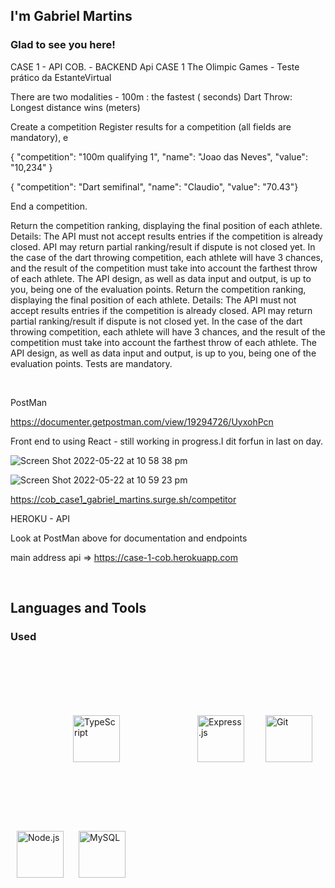 


##  I'm Gabriel Martins   
  



### Glad to see you here!  
CASE 1 - API COB. - BACKEND 
Api CASE 1 The Olimpic Games - Teste prático da EstanteVirtual

There are two modalities - 100m : the fastest ( seconds)
Dart Throw: Longest distance wins (meters)

Create a competition Register results for a competition (all fields are mandatory), e

{ "competition": "100m qualifying 1", "name": "Joao das Neves", "value": "10,234" }

{ "competition": "Dart semifinal", "name": "Claudio", "value": "70.43"}

End a competition.

Return the competition ranking, displaying the final position of each athlete. 
Details: The API must not accept results entries if the competition is already closed. API may return partial ranking/result if dispute is not closed yet. In the case of the dart throwing competition, each athlete will have 3 chances, and the result of the competition must take into account the farthest throw of each athlete. The API design, as well as data input and output, is up to you, being one of the evaluation points. Return the competition ranking, displaying the final position of each athlete. Details: The API must not accept results entries if the competition is already closed. API may return partial ranking/result if dispute is not closed yet. In the case of the dart throwing competition, each athlete will have 3 chances, and the result of the competition must take into account the farthest throw of each athlete. The API design, as well as data input and output, is up to you, being one of the evaluation points. Tests are mandatory.  
  

<br/>  


PostMan 

https://documenter.getpostman.com/view/19294726/UyxohPcn


Front end to using React - still working in progress.I dit forfun in last on day. 

![Screen Shot 2022-05-22 at 10 58 38 pm](https://user-images.githubusercontent.com/87931081/169701677-7e9c3bb8-4e8f-49fa-a5e3-b15a0d274a7e.png)



![Screen Shot 2022-05-22 at 10 59 23 pm](https://user-images.githubusercontent.com/87931081/169701706-a6f8c7e9-855c-4dd1-9834-6c5f120f619f.png)


https://cob_case1_gabriel_martins.surge.sh/competitor



HEROKU - API

Look at PostMan  above for documentation and endpoints

main address api => https://case-1-cob.herokuapp.com 



<br/>  


## Languages and Tools  


### Used   
<div>  
<img style="margin: 100px" src="https://profilinator.rishav.dev/skills-assets/typescript-original.svg" alt="TypeScript" height="75" />  
<img style="margin: 20px" src="https://profilinator.rishav.dev/skills-assets/express-original-wordmark.svg" alt="Express.js" height="75" />  
<img style="margin: 10px" src="https://profilinator.rishav.dev/skills-assets/git-scm-icon.svg" alt="Git" height="75" />  
<img style="margin: 10px" src="https://profilinator.rishav.dev/skills-assets/nodejs-original-wordmark.svg" alt="Node.js" height="75" />  
<img style="margin: 10px" src="https://profilinator.rishav.dev/skills-assets/mysql-original-wordmark.svg" alt="MySQL" height="75" />  
</div>  

<br/>  



